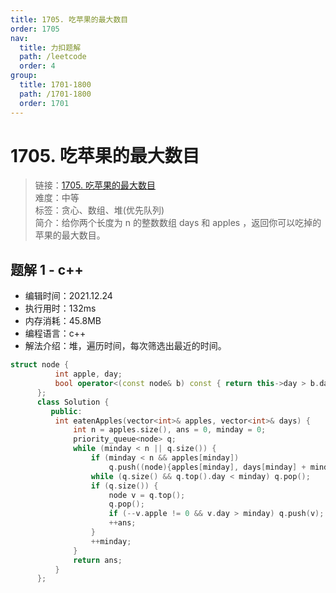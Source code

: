 ```yaml
---
title: 1705. 吃苹果的最大数目
order: 1705
nav:
  title: 力扣题解
  path: /leetcode
  order: 4
group:
  title: 1701-1800
  path: /1701-1800
  order: 1701
---
```


# 1705. 吃苹果的最大数目

> 链接：[1705. 吃苹果的最大数目](https://leetcode-cn.com/problems/maximum-number-of-eaten-apples/)  
> 难度：中等  
> 标签：贪心、数组、堆(优先队列)  
> 简介：给你两个长度为 n 的整数数组 days 和 apples ，返回你可以吃掉的苹果的最大数目。

## 题解 1 - c++

- 编辑时间：2021.12.24
- 执行用时：132ms
- 内存消耗：45.8MB
- 编程语言：c++
- 解法介绍：堆，遍历时间，每次筛选出最近的时间。

```cpp
struct node {
          int apple, day;
          bool operator<(const node& b) const { return this->day > b.day; }
      };
      class Solution {
         public:
          int eatenApples(vector<int>& apples, vector<int>& days) {
              int n = apples.size(), ans = 0, minday = 0;
              priority_queue<node> q;
              while (minday < n || q.size()) {
                  if (minday < n && apples[minday])
                      q.push((node){apples[minday], days[minday] + minday - 1});
                  while (q.size() && q.top().day < minday) q.pop();
                  if (q.size()) {
                      node v = q.top();
                      q.pop();
                      if (--v.apple != 0 && v.day > minday) q.push(v);
                      ++ans;
                  }
                  ++minday;
              }
              return ans;
          }
      };
```
